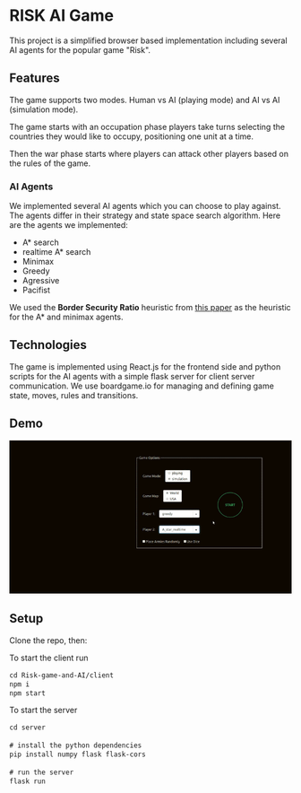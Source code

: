 # RISK AI Game
This project is a simplified browser based implementation including several AI agents for the popular game "Risk".

## Features
The game supports two modes. Human vs AI (playing mode) and AI vs AI (simulation mode).

The game starts with an occupation phase players take turns selecting the countries they would like to occupy, positioning one unit at a time.

Then the war phase starts where players can attack other players based on the rules of the game.

### AI Agents
We implemented several AI agents which you can choose to play against. The agents differ in their strategy and state space search algorithm. Here are the agents we implemented:
* A* search
* realtime A* search
* Minimax
* Greedy
* Agressive
* Pacifist

We used the __Border Security Ratio__ heuristic from [this paper](https://project.dke.maastrichtuniversity.nl/games/files/bsc/Hahn_Bsc-paper.pdf) as the heuristic for the A* and minimax agents.
## Technologies
The game is implemented using React.js for the frontend side and python scripts for the AI agents with a simple flask server for client server communication. We use boardgame.io for managing and defining game state, moves, rules and transitions.

## Demo
![demo gif](risk-demo.gif)

## Setup
Clone the repo, then:

To start the client run

```
cd Risk-game-and-AI/client
npm i
npm start
```

To start the server

```
cd server

# install the python dependencies
pip install numpy flask flask-cors

# run the server
flask run
```
